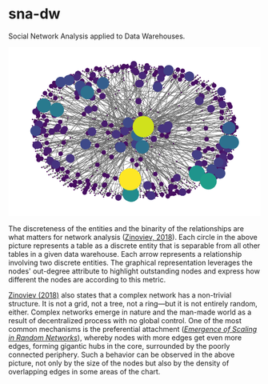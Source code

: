 # sna-dw

Social Network Analysis applied to Data Warehouses.

![N|Solid](img/sg1-out-degree-network.png "Social Network plot for Small Network 1")

The discreteness of the entities and the binarity of the relationships are what matters
for network analysis ([Zinoviev, 2018][Zin18]). Each circle in the above picture
represents a table as a discrete entity that is separable from all other tables in a
given data warehouse. Each arrow represents a relationship involving two discrete
entities. The graphical representation leverages the nodes' out-degree attribute to
highlight outstanding nodes and express how different the nodes are according to this
metric.

[Zinoviev (2018)][Zin18] also states that a complex network has a non-trivial structure.
It is not a grid, not a tree, not a ring—but it is not entirely random, either. Complex
networks emerge in nature and the man-made world as a result of decentralized process
with no global control. One of the most common mechanisms is the preferential attachment
(_[Emergence of Scaling in Random Networks][BA99]_), whereby nodes with more edges get
even more edges, forming gigantic hubs in the core, surrounded by the poorly connected
periphery. Such a behavior can be observed in the above picture, not only by the size of
the nodes but also by the density of overlapping edges in some areas of the chart.

[BA99]: https://doi.org/10.1126/science.286.5439.509
[Zin18]: https://pragprog.com/titles/dzcnapy/complex-network-analysis-in-python/
